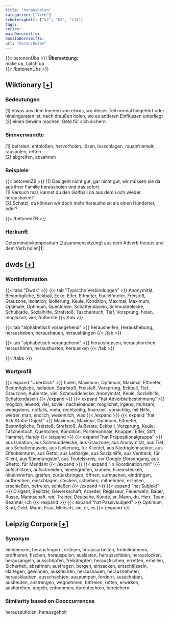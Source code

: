 ```yaml
---
title: "herausholen"
kategorien: ["Verb"]
schwierigkeit: ["k2", "h4", "r14"]
tags:
series:
mainDornseiffs:
domainDornseiffs:
url: "herausholen"
---
```


{{< betonenÜbs >}}
**Übersetzung:**  
make up, catch up  
{{< /betonenÜbs >}}

## Wiktionary [[+](https://de.wiktionary.org/wiki/herausholen)]

### Bedeutungen
[1] etwas aus dem Inneren von etwas, wo dieses Teil normal hingehört oder hineingeraten ist, nach draußen holen, wo es anderen Einflüssen unterliegt  
[2] einen Gewinn machen, Geld für sich sichern  

### Sinnverwandte
[1] befreien, entblößen, hervorholen, lösen, losschlagen, rauspfriemeln, rauspulen, retten  
[2] abgreifen, absahnen  

### Beispiele
{{< betonenZB >}}
[1] Das geht nicht gut, gar nicht gut, wir müssen sie da aus ihrer Familie herausholen und das sofort.  
[1] Versuch mal, kannst du den Golfball da aus dem Loch wieder herausholen?  
[2] Schatzi, da können wir doch mehr herausholen als einen Hunderter, oder?  

{{< /betonenZB >}}
### Herkunft
Determinativkompositum (Zusammensetzung) aus dem Adverb heraus und dem Verb holen[1]  



## dwds [[+](https://www.dwds.de/wb/herausholen)]

### Wortinformation
{{< tabs "Dwds" >}}
{{< tab "Typische Verbindungen" >}}
Anonymität, Bestmögliche, Eckball, Ecke, Elfer, Elfmeter, Foulelfmeter, Freistoß, Grauzone, Isolation, Isolierung, Keule, Kondition, Maximal, Maximum, Optimale, Optimum, Quentchen, Schattendasein, Schmuddelecke, Schublade, Sozialhilfe, Strafstoß, Taschentuch, Tief, Vorsprung, holen, möglichst, viel, Äußerste
{{< /tab >}}

{{< tab "alphabetisch vorangehend" >}}
heraushelfen, Heraushebung, herausheben, heraushauen, heraushängen
{{< /tab >}}

{{< tab "alphabetisch vorangehend" >}}
heraushopsen, heraushorchen, heraushören, heraushusten, herausixen
{{< /tab >}}

{{< /tabs >}}

### Wortprofil
{{< expand "Überblick" >}} holen, Maximum, Optimum, Maximal, Elfmeter, Bestmögliche, Isolation, Strafstoß, Freistoß, Vorsprung, Eckball, Tief, Grauzone, Äußerste, viel, Schmuddelecke, Anonymität, Keule, Sozialhilfe, Schattendasein {{< /expand >}}
{{< expand "hat Adverbialbestimmung" >}} möglich, lebend, viel, soviel, nacheinander, möglichst, irgend, mühsam, wenigstens, notfalls, mehr, rechtzeitig, finanziell, vorsichtig, mit Hilfe, wieder, man, endlich, wesentlich, was {{< /expand >}}
{{< expand "hat Akk./Dativ-Objekt" >}} Maximum, Maximal, Optimum, Elfmeter, Bestmögliche, Freistoß, Strafstoß, Äußerste, Eckball, Vorsprung, Keule, Taschentuch, Quentchen, Kondition, Portemonnaie, Knüppel, Elfer, Stift, Hammer, Handy {{< /expand >}}
{{< expand "hat Präpositionalgruppe" >}} aus Isolation, aus Schmuddelecke, aus Grauzone, aus Anonymität, aus Tief, aus Schattendasein, aus Isolierung, für Klientel, aus Niedriglohnsektor, aus Elfenbeinturm, aus Getto, aus Lethargie, aus Sozialhilfe, aus Versteck, für Klient, aus Stimmungstief, aus Teufelskreis, vor Google-Börsengang, aus Ghetto, für Mandant {{< /expand >}}
{{< expand "in Koordination mit" >}} aufschlitzen, aufschneiden, hineingreifen, kramen, hineinstecken, hineinwerfen, greifen, zurückbringen, öffnen, aufmachen, eindringen, aufbrechen, einschlagen, stecken, schieben, mitnehmen, erzielen, erschießen, befreien, schießen {{< /expand >}}
{{< expand "hat Subjekt" >}} Dirigent, Besitzer, Gewerkschaft, Arbeiter, Regisseur, Feuerwehr, Bauer, Russe, Mannschaft, wir, Trainer, Deutsche, Kunde, er, Mann, du, Herr, Team, Beamter, ich {{< /expand >}}
{{< expand "hat Passivsubjekt" >}} Optimum, Kind, Geld, Mann, Frau, Mensch, sie, er, es {{< /expand >}}

## Leipzig Corpora [[+](https://corpora.uni-leipzig.de/en/res?word=herausholen&corpusId=deu_newscrawl-public_2018)]


### Synonym
einheimsen, herausfingern, erlösen, herausarbeiten, freibekommen, profitieren, fischen, herauspulen, auslasten, herausschälen, herauslocken, herausangeln, ausschöpfen, freikämpfen, herausfischen, erretten, erhellen, Sicherheit, absahnen, ausfragen, bergen, einsacken, entschlüsseln, klarlegen, gewinnen, ausstechen, heraushauen, herausnehmen, herausklauben, ausschachten, auspumpen, fordern, ausschaben, ausbeuten, anstrengen, wegnehmen, befreien, retten, erwirken, aushorchen, angeln, entnehmen, durchfechten, bereichern


### Similarity based on Cooccurrences
herauszuholen, herausgeholt

